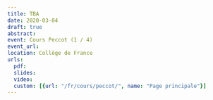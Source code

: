 ```yaml
---
title: TBA
date: 2020-03-04
draft: true
abstract:
event: Cours Peccot (1 / 4)
event_url:
location: Collège de France
urls:
  pdf:
  slides:
  video:
  custom: [{url: "/fr/cours/peccot/", name: "Page principale"}]
---
```

